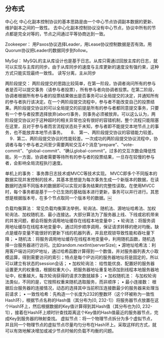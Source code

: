 ## 分布式

中心化
中心化副本控制协议的基本思路是由一个中心节点协调副本数据的更新、维护副本之间的一致性。
去中心化副本控制协议没有中心节点，协议中所有的节点都是完全对等的，节点之间通过平等协商达到一致。

Zookeeper：
用Paxos协议选择Leader，用Lease协议控制数据是否有效。用Quorum协议把Leader的数据同步到follow。

MySql：
MySQL的主从库设计也是基于日志。从库只需通过回放主库的日志，就可以实现与主库的同步。由于从库同步的速度与主库更新的速度没有强约束，这种方式只能实现最终一致性。
读写分离，主从同步
<!-- more -->
两阶段提交：
两阶段提交的思路比较简单，在第一阶段，协调者询问所有的参与者是否可以提交事务（请参与者投票），所有参与者向协调者投票。在第二阶段，协调者根据所有参与者的投票结果做出是否事务可以全局提交的决定，并通知所有的参与者执行该决定。在一个两阶段提交流程中，参与者不能改变自己的投票结果。两阶段提交协议的可以全局提交的前提是所有的参与者都同意提交事务，只要有一个参与者投票选择放弃(abort)事务，则事务必须被放弃。可以这么认为，两阶段提交协议对于这种超时的相关异常也没有很好的容错机制，整个流程只能阻塞在这里，且对于参与者而言流程状态处于未知，参与者即不能提交本地节点上的事务，也不能放弃本地节点事务。
    8． 第一、两阶段提交协议的容错能力较差。
    9．第二、两阶段提交协议的性能较差。一次成功的两阶段提交协议流程中，协调者与每个参与者之间至少需要两轮交互4个消息“prepare”、“vote-commit”、“global-commit”、“确认global-commit”。过多的交互次数会降低性能。另一方面，协调者需要等待所有的参与者的投票结果，一旦存在较慢的参与者，会影响全局流程执行速度。

单机上的事务：
事务靠日志技术或MVCC等技术实现。
MVCC即多个不同版本的数据实现并发控制的技术，其基本思想是为每次事务生成一个新版本的数据，在读数据时选择不同版本的数据即可以实现对事务结果的完整性读取。在使用MVCC时，每个事务都是基于一个已生效的基础版本进行更新，事务可以并行进行。其思想是根据版本号，在多个节点取同一个版本号的数据。￼

负载均衡算法：
常见负载均衡算法举例，轮询法、随机法、源地址哈希法、加权轮询法、加权随机法、最小连接达。大部分算法为了服务器上线、下线或宕机带来的并发问题，都会将服务调用地址缓存在线程本地变量中；
	•	轮询法：将服务调用地址缓存在线程本地变量中，通过同步顺序调用，保证请求转移的绝对均衡。缺点是缓存变量不能很好的更新下线的机器列表，并且悲观锁导致性能和吞吐量下降；
	•	随机法：将服务调用地址缓存在线程本地变量中，利用随机函数，随机选择一台服务器进行访问。比如random.nextInt(serverSize);
	•	源地址哈希法：利用客户端访问的IP地址，通过哈希函数计算得到一个数值，并对服务器列表大小取模运算，得到需要访问的索引；特点是每个IP访问的服务器地址将是固定的，所以可以建立有状态的session会话；
	•	加权轮询法：
给性能优良、配置好的服务器设置更大的权重值，根据权重大小，把服务器地址重复地添加到线程本地服务器地址中，权重越大，每次轮询获得的请求次数就越多；
	•	加权随机法：
与加权轮询法类似，不同的是，它按照权重来随机选取服务，而非顺序；
	•	最小连接数：
根据后台服务器的连接情况，动态的选择其中当前积压连接数最少的服务器来处理当前请求；
	•	一致性哈希：先构造一个长度为232的整数环（这个环被称为一致性Hash环），根据节点名称的Hash值（其分布为[0, 232-1]）将服务器节点放置在这个Hash环上，然后根据数据的Key值计算得到其Hash值（其分布也为[0, 232-1]），接着在Hash环上顺时针查找距离这个Key值的Hash值最近的服务器节点，完成Key到服务器的映射查找。
        虚拟节点：将一个物理节点拆分为多个虚拟节点，并且同一个物理节点的虚拟节点尽量均匀分布在Hash环上。采取这样的方式，就可以有效地解决增加或减少节点时候的负载不均衡的问题。
